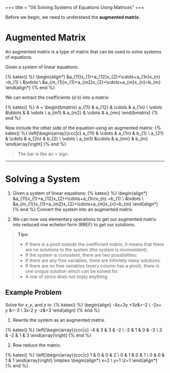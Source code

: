 +++
title = "04 Solving Systems of Equations Using Matrices"
+++

Before we begin, we need to understand the **augmented matrix.**

# Augmented Matrix
An augmented matrix is a type of matrix that can be used to solve systems of equations.

Given a system of linear equations:

{% katex() %}
\begin{align*}
&a_{11}x_{1}+a_{12}x_{2}+\cdots+a_{1n}x_{n} =b_{1} \\
&\vdots \\
&a_{m_{1}}x_{1}+a_{m2}x_{2}+\cdots+a_{m}x_{n}=b_{m}
\end{align*}
{% end %}

We can extract the coefficients ($a$'s) into a matrix:

{% katex() %}
A =
\begin{bmatrix}
a_{11} & a_{12} & \cdots & a_{1n} \\
\vdots &\ddots  &  & \vdots \\
a_{m1} & a_{m2} & \cdots & a_{mn}
\end{bmatrix}
{% end %}

Now include the other side of the equation using an augmented matrix:
{% katex() %}
\left[\begin{array}{ccc|c}
a_{11} & \cdots & a_{1n} & b_{1} \\
a_{21} & \cdots & a_{2n} & b_{2} \\
\vdots \\
a_{m1} &\cdots & a_{mn} & b_{m}
\end{array}\right]
{% end %}

> The bar is like an = sign.

---

# Solving a System

1. Given a system of linear equations:
{% katex() %}
\begin{align*}
&a_{11}x_{1}+a_{12}x_{2}+\cdots+a_{1n}x_{n} =b_{1} \\
&\vdots \\
&a_{m_{1}}x_{1}+a_{m2}x_{2}+\cdots+a_{m}x_{n}=b_{m}
\end{align*}
{% end %}
Convert the system into an augmented matrix.

2. We can now use elementary operations to get our augmented matrix into reduced row echelon form (RREF) to get our solutions.

> **<colorize>Tips:</colorize>**
> - If there is a pivot outside the coefficient matrix, it means that there are no solutions to the system (the system is inconsistent).
> - If the system is consistent, there are two possibilities:
> - If there are any free variables, there are infinitely many solutions.
> - If there are no free variables (every column has a pivot), there is one unique solution which can be solved for.
> - A row of zeros does not imply anything.

## Example Problem

Solve for $x, y,$ and $z$ in:
{% katex() %}
\begin{align}
-4x+3y +3z&=-2 \\
-2x+ y &=-3 \\
3x-2 y -z&=3
\end{align}
{% end %}

1. Rewrite the system as an augmented matrix.

{% katex() %}
\left[\begin{array}{ccc|c}
-4 & 3 & 3 & -2 \\
-2 & 1 & 0 & -3 \\
3 & -2 & 1 & 3
\end{array}\right]
{% end %}

2. Row reduce the matrix.

{% katex() %}
\left[\begin{array}{ccc|c}
1 & 0 & 0 & 2 \\
0 & 1 & 0 & 1 \\
0 & 0 & 1 & 1
\end{array}\right] \implies
\begin{align*}
x=2 \\ y=1 \\z=1
\end{align*}
{% end %}
